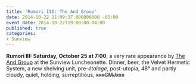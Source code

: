 ```yaml
---
title: 'Rumori III: The And Group'
date: 2014-10-22 21:09:37.000000000 -05:00
event_date: 2014-10-22T19:00:00-04:00
published: true
categories:
- Sunview
---
```

<p><b>Rumori III:</b> <b>Saturday, October 25 at 7:00</b>, a very rare appearance by <a href="http://www.theandgroup.org/homepage/-.html">The And Group</a> at the Sunview Luncheonette. Dinner, beer, the Velvet Hermetic System, a new shelving unit, pre-<em>étalage</em>, post-utopia, 48° and partly cloudy, quiet, holding, surreptitious, <del>xxxCMJxxx</del></p>
<p>&nbsp;</p>
